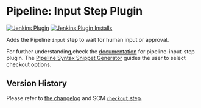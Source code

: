 # Pipeline: Input Step Plugin
[![Jenkins Plugin](https://img.shields.io/jenkins/plugin/v/pipeline-input-step.svg)](https://plugins.jenkins.io/pipeline-input-step)
[![Jenkins Plugin Installs](https://img.shields.io/jenkins/plugin/i/pipeline-input-step.svg?color=blue)](https://plugins.jenkins.io/pipeline-input-step)

Adds the Pipeline `input` step to wait for human input or approval. 

For further understanding,check the [documentation](https://plugins.jenkins.io) for pipeline-input-step plugin.  The  [Pipeline Syntax Snippet Generator](https://www.jenkins.io/redirect/pipeline-snippet-generator) guides the user to select checkout options.



## Version History
Please refer to [the changelog](CHANGELOG.md) and SCM [`checkout` step](https://www.jenkins.io/doc/pipeline/steps/workflow-scm-step/).
